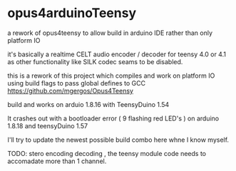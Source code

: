 # opus4arduinoTeensy
 
a rework of opus4teensy to allow build in arduino IDE rather than only platform IO

it's basically a realtime CELT audio encoder / decoder for teensy 4.0 or 4.1 as other functionality
like SILK codec seams to be disabled.

this is a rework of this project which compiles and work on platform IO using build flags to pass global defines to GCC
https://github.com/mgergos/Opus4Teensy


build and works on arduio 1.8.16 with TeensyDuino 1.54

It crashes out with a bootloader error ( 9 flashing red LED's ) on arduino 1.8.18 and teensyDuino 1.57

I'll try to update the newest possible build combo here whne I know myself.

TODO: stero encoding decoding , the teensy module code needs to accomadate more than 1 channel.

 


